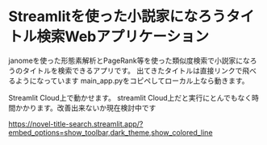 # Streamlitを使った小説家になろうタイトル検索Webアプリケーション
janomeを使った形態素解析とPageRank等を使った類似度検索で小説家になろうのタイトルを検索できるアプリです。
出てきたタイトルは直接リンクで飛べるようになっています
main_app.pyをコピペしてローカル上なら動きます。

Streamlit Cloud上で動かせます。
streamlit Cloud上だと実行にとんでもなく時間かかります。改善出来ないか現在検討中です

https://novel-title-search.streamlit.app/?embed_options=show_toolbar,dark_theme,show_colored_line
